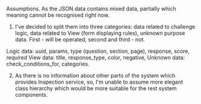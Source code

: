 Assumptions.
As the JSON data contains mixed data, partially which meaning cannot be recognised right now.

1. I've decided to split them into three categories: data related to challenge logic, data related to View 
(form displaying rules), unknown purpose data. First - will be operated, second and third - not.

Logic data: uuid, params, type (question, section, page), response, score, required
View data: title, response_type, color, negative,
Unknown data: check_conditions_for, categories.

2. As there is no information about other parts of the system which provides Inspection service, 
so, I'm unable to assume more elegant class hierarchy which would be more suitable for the rest system components. 


